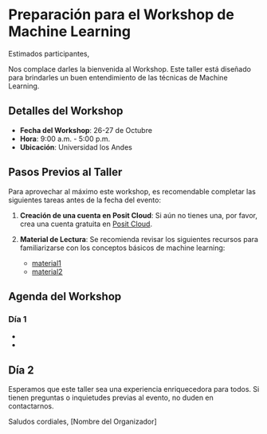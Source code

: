 # Preparación para el Workshop de Machine Learning

Estimados participantes,

Nos complace darles la bienvenida al Workshop. Este taller está diseñado para brindarles un buen entendimiento de las técnicas de Machine Learning.

## Detalles del Workshop

- **Fecha del Workshop**: 26-27 de Octubre
- **Hora**: 9:00 a.m. - 5:00 p.m.
- **Ubicación**: Universidad los Andes

## Pasos Previos al Taller

Para aprovechar al máximo este workshop, es recomendable completar las siguientes tareas antes de la fecha del evento:

1. **Creación de una cuenta en Posit Cloud**: Si aún no tienes una, por favor, crea una cuenta gratuita en [Posit Cloud](https://posit.cloud/).

2. **Material de Lectura**: Se recomienda revisar los siguientes recursos para familiarizarse con los conceptos básicos de machine learning:
    - [material1]()
    - [material2]()

## Agenda del Workshop

### Día 1
-
-
## Día 2

Esperamos que este taller sea una experiencia enriquecedora para todos. Si tienen preguntas o inquietudes previas al evento, no duden en contactarnos.

Saludos cordiales,
[Nombre del Organizador]